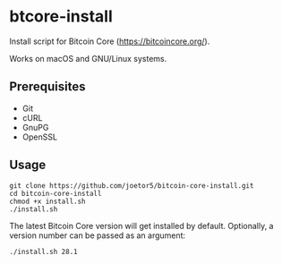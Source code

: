 # btcore-install

Install script for Bitcoin Core (https://bitcoincore.org/).

Works on macOS and GNU/Linux systems.

## Prerequisites

* Git
* cURL
* GnuPG
* OpenSSL


## Usage

```
git clone https://github.com/joetor5/bitcoin-core-install.git
cd bitcoin-core-install
chmod +x install.sh
./install.sh
```

The latest Bitcoin Core version will get installed by default. Optionally, a version number can be passed as an argument:

```
./install.sh 28.1
```
